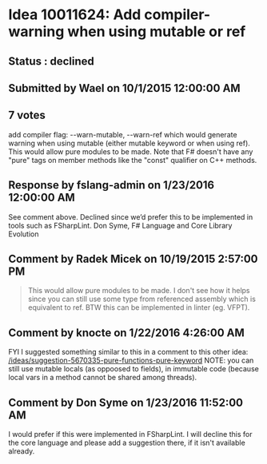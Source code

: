 # Idea 10011624: Add compiler-warning when using mutable or ref #

## Status : declined

## Submitted by Wael on 10/1/2015 12:00:00 AM

## 7 votes

add compiler flag: --warn-mutable, --warn-ref which would generate warning when using mutable (either mutable keyword or when using ref).
This would allow pure modules to be made.
Note that F# doesn't have any "pure" tags on member methods like the "const" qualifier on C++ methods.

## Response by fslang-admin on 1/23/2016 12:00:00 AM

See comment above. Declined since we’d prefer this to be implemented in tools such as FSharpLint.
Don Syme, F# Language and Core Library Evolution


## Comment by Radek Micek on 10/19/2015 2:57:00 PM

> This would allow pure modules to be made.
I don't see how it helps since you can still use some type from referenced assembly which is equivalent to ref.
BTW this can be implemented in linter (eg. VFPT).

## Comment by knocte on 1/22/2016 4:26:00 AM

FYI I suggested something similar to this in a comment to this other idea: [/ideas/suggestion-5670335-pure-functions-pure-keyword](/ideas/suggestion-5670335-pure-functions-pure-keyword.md)
NOTE: you can still use mutable locals (as oppoosed to fields), in immutable code (because local vars in a method cannot be shared among threads).

## Comment by Don Syme on 1/23/2016 11:52:00 AM

I would prefer if this were implemented in FSharpLint. I will decline this for the core language and please add a suggestion there, if it isn't available already.
